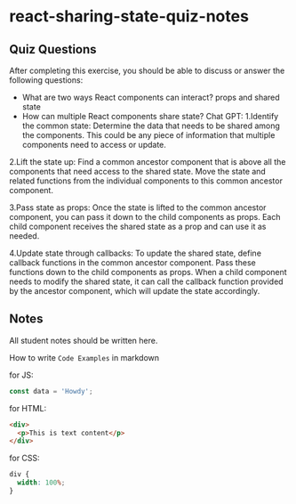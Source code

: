 # react-sharing-state-quiz-notes

## Quiz Questions

After completing this exercise, you should be able to discuss or answer the following questions:

- What are two ways React components can interact?
props and shared state
- How can multiple React components share state?
Chat GPT:
1.Identify the common state: Determine the data that needs to be shared among the components. This could be any piece of information that multiple components need to access or update.

2.Lift the state up: Find a common ancestor component that is above all the components that need access to the shared state. Move the state and related functions from the individual components to this common ancestor component.

3.Pass state as props: Once the state is lifted to the common ancestor component, you can pass it down to the child components as props. Each child component receives the shared state as a prop and can use it as needed.

4.Update state through callbacks: To update the shared state, define callback functions in the common ancestor component. Pass these functions down to the child components as props. When a child component needs to modify the shared state, it can call the callback function provided by the ancestor component, which will update the state accordingly.


## Notes

All student notes should be written here.

How to write `Code Examples` in markdown

for JS:

```js
const data = 'Howdy';
```

for HTML:

```html
<div>
  <p>This is text content</p>
</div>
```

for CSS:

```css
div {
  width: 100%;
}
```
